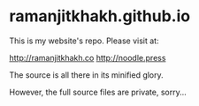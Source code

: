 # ramanjitkhakh.github.io

This is my website's repo. Please visit at:

http://ramanjitkhakh.co
http://noodle.press

The source is all there in its minified glory. 

However, the full source files are private, sorry...

